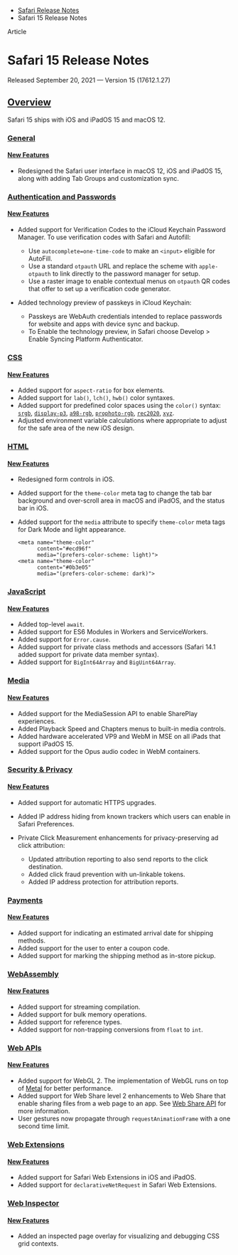 - [Safari Release Notes](https://developer.apple.com/documentation/safari-release-notes)
- Safari 15 Release Notes

Article

# Safari 15 Release Notes

Released September 20, 2021 — Version 15 (17612.1.27)

## [Overview](https://developer.apple.com/documentation/safari-release-notes/safari-15-release-notes#Overview)

Safari 15 ships with iOS and iPadOS 15 and macOS 12.

### [General](https://developer.apple.com/documentation/safari-release-notes/safari-15-release-notes#General)

#### [New Features](https://developer.apple.com/documentation/safari-release-notes/safari-15-release-notes#New-Features)

- Redesigned the Safari user interface in macOS 12, iOS and iPadOS 15, along with adding Tab Groups and customization sync.

### [Authentication and Passwords](https://developer.apple.com/documentation/safari-release-notes/safari-15-release-notes#Authentication-and-Passwords)

#### [New Features](https://developer.apple.com/documentation/safari-release-notes/safari-15-release-notes#New-Features)

- Added support for Verification Codes to the iCloud Keychain Password Manager. To use verification codes with Safari and Autofill:

  - Use `autocomplete=one-time-code` to make an `<input>` eligible for AutoFill.
  - Use a standard `otpauth` URL and replace the scheme with `apple-otpauth` to link directly to the password manager for setup.
  - Use a raster image to enable contextual menus on `otpauth` QR codes that offer to set up a verification code generator.
- Added technology preview of passkeys in iCloud Keychain:

  - Passkeys are WebAuth credentials intended to replace passwords for website and apps with device sync and backup.
  - To Enable the technology preview, in Safari choose Develop > Enable Syncing Platform Authenticator.

### [CSS](https://developer.apple.com/documentation/safari-release-notes/safari-15-release-notes#CSS)

#### [New Features](https://developer.apple.com/documentation/safari-release-notes/safari-15-release-notes#New-Features)

- Added support for `aspect-ratio` for box elements.
- Added support for `lab()`, `lch()`, `hwb()` color syntaxes.
- Added support for predefined color spaces using the `color()` syntax: [`srgb`](https://drafts.csswg.org/css-color-4/#valdef-color-srgb), [`display-p3`](https://drafts.csswg.org/css-color-4/#valdef-color-display-p3), [`a98-rgb`](https://drafts.csswg.org/css-color-4/#valdef-color-a98-rgb), [`prophoto-rgb`](https://drafts.csswg.org/css-color-4/#valdef-color-prophoto-rgb), [`rec2020`](https://drafts.csswg.org/css-color-4/#valdef-color-rec2020), [`xyz`](https://drafts.csswg.org/css-color-4/#valdef-color-xyz).
- Adjusted environment variable calculations where appropriate to adjust for the safe area of the new iOS design.

### [HTML](https://developer.apple.com/documentation/safari-release-notes/safari-15-release-notes#HTML)

#### [New Features](https://developer.apple.com/documentation/safari-release-notes/safari-15-release-notes#New-Features)

- Redesigned form controls in iOS.
- Added support for the `theme-color` meta tag to change the tab bar background and over-scroll area in macOS and iPadOS, and the status bar in iOS.
- Added support for the `media` attribute to specify `theme-color` meta tags for Dark Mode and light appearance.

  ```
  <meta name="theme-color" 
        content="#ecd96f" 
        media="(prefers-color-scheme: light)">
  <meta name="theme-color" 
        content="#0b3e05" 
        media="(prefers-color-scheme: dark)">

  ```

### [JavaScript](https://developer.apple.com/documentation/safari-release-notes/safari-15-release-notes#JavaScript)

#### [New Features](https://developer.apple.com/documentation/safari-release-notes/safari-15-release-notes#New-Features)

- Added top-level `await`.
- Added support for ES6 Modules in Workers and ServiceWorkers.
- Added support for `Error.cause`.
- Added support for private class methods and accessors (Safari 14.1 added support for private data member syntax).
- Added support for `BigInt64Array` and `BigUint64Array`.

### [Media](https://developer.apple.com/documentation/safari-release-notes/safari-15-release-notes#Media)

#### [New Features](https://developer.apple.com/documentation/safari-release-notes/safari-15-release-notes#New-Features)

- Added support for the MediaSession API to enable SharePlay experiences.
- Added Playback Speed and Chapters menus to built-in media controls.
- Added hardware accelerated VP9 and WebM in MSE on all iPads that support iPadOS 15.
- Added support for the Opus audio codec in WebM containers.

### [Security & Privacy](https://developer.apple.com/documentation/safari-release-notes/safari-15-release-notes#Security--Privacy)

#### [New Features](https://developer.apple.com/documentation/safari-release-notes/safari-15-release-notes#New-Features)

- Added support for automatic HTTPS upgrades.
- Added IP address hiding from known trackers which users can enable in Safari Preferences.
- Private Click Measurement enhancements for privacy-preserving ad click attribution:

  - Updated attribution reporting to also send reports to the click destination.
  - Added click fraud prevention with un-linkable tokens.
  - Added IP address protection for attribution reports.

### [Payments](https://developer.apple.com/documentation/safari-release-notes/safari-15-release-notes#Payments)

#### [New Features](https://developer.apple.com/documentation/safari-release-notes/safari-15-release-notes#New-Features)

- Added support for indicating an estimated arrival date for shipping methods.
- Added support for the user to enter a coupon code.
- Added support for marking the shipping method as in-store pickup.

### [WebAssembly](https://developer.apple.com/documentation/safari-release-notes/safari-15-release-notes#WebAssembly)

#### [New Features](https://developer.apple.com/documentation/safari-release-notes/safari-15-release-notes#New-Features)

- Added support for streaming compilation.
- Added support for bulk memory operations.
- Added support for reference types.
- Added support for non-trapping conversions from `float` to `int`.

### [Web APIs](https://developer.apple.com/documentation/safari-release-notes/safari-15-release-notes#Web-APIs)

#### [New Features](https://developer.apple.com/documentation/safari-release-notes/safari-15-release-notes#New-Features)

- Added support for WebGL 2. The implementation of WebGL runs on top of [Metal](https://developer.apple.com/documentation/Metal) for better performance.
- Added support for Web Share level 2 enhancements to Web Share that enable sharing files from a web page to an app. See [Web Share API](https://w3c.github.io/web-share/) for more information.
- User gestures now propagate through `requestAnimationFrame` with a one second time limit.

### [Web Extensions](https://developer.apple.com/documentation/safari-release-notes/safari-15-release-notes#Web-Extensions)

#### [New Features](https://developer.apple.com/documentation/safari-release-notes/safari-15-release-notes#New-Features)

- Added support for Safari Web Extensions in iOS and iPadOS.
- Added support for `declarativeNetRequest` in Safari Web Extensions.

### [Web Inspector](https://developer.apple.com/documentation/safari-release-notes/safari-15-release-notes#Web-Inspector)

#### [New Features](https://developer.apple.com/documentation/safari-release-notes/safari-15-release-notes#New-Features)

- Added an inspected page overlay for visualizing and debugging CSS grid contexts.
